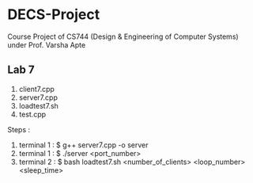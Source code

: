 # DECS-Project
Course Project of CS744 (Design &amp; Engineering of Computer Systems) under Prof. Varsha Apte

## Lab 7
1. client7.cpp
2. server7.cpp
3. loadtest7.sh
4. test.cpp

Steps :
1. terminal 1 : $ g++ server7.cpp -o server
2. terminal 1 : $ ./server <port_number>
3. terminal 2 : $ bash loadtest7.sh <number_of_clients> <loop_number> <sleep_time> 
